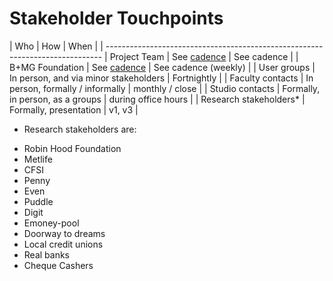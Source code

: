 # Stakeholder Touchpoints

| Who 					| How 							| When				|
| -----------------------------------------------------------------------------
| Project Team			| See [cadence](link.com)		| See cadence		|
| B+MG Foundation			| See [cadence](link.com)		| See cadence (weekly) |
| User groups				| In person, and via minor stakeholders | Fortnightly |
| Faculty contacts		| In person, formally / informally	| monthly / close	|
| Studio contacts			| Formally, in person, as a groups 	| during office hours |
| Research stakeholders*	| Formally, presentation			| v1, v3 |



* Research stakeholders are:
- Robin Hood Foundation	
- Metlife					
- CFSI					
- Penny					
- Even					
- Puddle					
- Digit					
- Emoney-pool				
- Doorway to dreams		
- Local credit unions		
- Real banks				
- Cheque Cashers			
